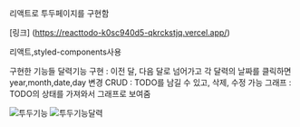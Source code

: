 리액트로 투두페이지를 구현함

[링크] (https://reacttodo-k0sc940d5-qkrckstjq.vercel.app/)

리액트,styled-components사용

구현한 기능들
달력기능 구현 : 이전 달, 다음 달로 넘어가고 각 달력의 날짜를 클릭하면 year,month,date,day 변경
CRUD : TODO를 남길 수 있고, 삭제, 수정 가능
그래프 : TODO의 상태를 가져와서 그래프로 보여줌

![투두기능](https://github.com/qkrckstjq/reacttodo/assets/117289923/e3631096-f60c-4d19-9da4-f32dad252d91)
![투두기능달력](https://github.com/qkrckstjq/reacttodo/assets/117289923/9eb0fa3d-d523-42f6-b482-3f48f3d89031)
